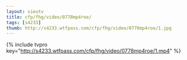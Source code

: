 ```yaml
--- 
layout: sieutv
title: cfp/fhg/video/0778mp4roe/
tags: [s4233]
thumb: http://s4233.wtfpass.com/cfp/fhg/video/0778mp4roe/1.jpg
---
```

{% include tvpro key="http://s4233.wtfpass.com/cfp/fhg/video/0778mp4roe/1.mp4" %} 
